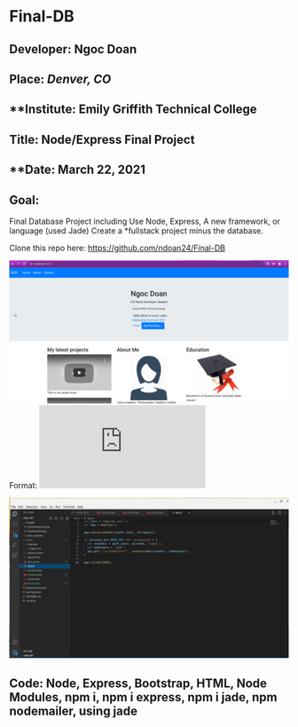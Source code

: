 # Final-DB

## **Developer**: Ngoc Doan
## **Place:** *Denver, CO*
## **Institute: Emily Griffith Technical College
## **Title**: Node/Express Final Project 


## **Date: March 22, 2021
## **Goal**:
Final Database Project including Use Node, Express, A new framework, or language (used Jade) Create a *fullstack project minus the database. 

Clone this repo here: https://github.com/ndoan24/Final-DB


![GitHub Logo](images/Portfolo300.png)
Format: ![Server.JS Code](https://github.com/ndoan24/Final-DB/blob/main/server.js)

![GitHub Logo](images/jade.png)



## **Code**: Node, Express, Bootstrap, HTML, Node Modules, npm i, npm i express, npm i jade, npm nodemailer, using jade
